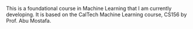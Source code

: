 This is a foundational course in Machine Learning that I am currently developing. It is based on the CalTech Machine Learning course, CS156 by Prof. Abu Mostafa.